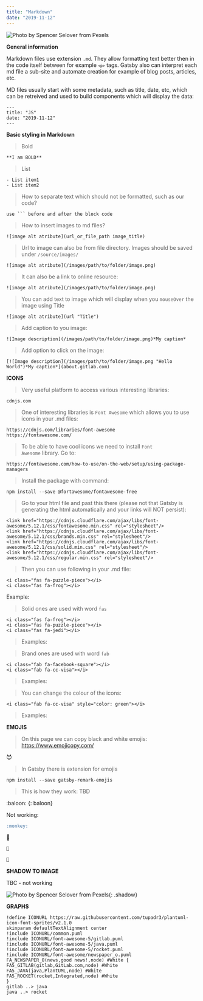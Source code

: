 ```yaml
---
title: "Markdown"
date: "2019-11-12"
---
```


![](https://i.imgur.com/VIj56ca.jpg "Photo by Spencer Selover from Pexels")

**General information**

Markdown files use extension <code>.md</code>. They allow formatting text better then in the code itself between for example <code>```<p>```</code> tags. Gatsby also can interpret each md file a sub-site and automate creation for example of blog posts, articles, etc.

MD files usually start with some metadata, such as title, date, etc, which can be retreived and used to build components which will display the data:
```
---
title: "JS"
date: "2019-11-12"
---
```

**Basic styling in Markdown**
> Bold
```
**I am BOLD**
```
> List
```
- List item1
- List item2
```

>How to separate text which should not be formatted, such as our code?
```
use ``` before and after the block code
```

>How to insert images to md files?
```
![image alt atribute](url_or_file_path image_title)
```

>Url to image can also be from file directory. Images should be saved under <code>/source/images/</code>
```
![image alt atribute](/images/path/to/folder/image.png)
```

>It can also be a link to online resource:
```
![image alt atribute](/images/path/to/folder/image.png)
```

>You can add text to image which will display when you <code>mouseOver</code> the image using Title
```
![image alt atribute](url "Title")
```

>Add caption to you image:
```
![Image description](/images/path/to/folder/image.png)*My caption*
```

>Add option to click on the image:
```
[![Image description](/images/path/to/folder/image.png "Hello World")*My caption*](about.gitlab.com)
```

**ICONS**

>Very useful platform to access various interesting libraries:
```
cdnjs.com
```
>One of interesting libraries is <code>Font Awesome</code> which allows you to use icons in your .md files:
```
https://cdnjs.com/libraries/font-awesome
https://fontawesome.com/
```

> To be able to have cool icons we need to install <code>Font Awesome</code> library. Go to:
```
https://fontawesome.com/how-to-use/on-the-web/setup/using-package-managers
```

> Install the package with command:
```
npm install --save @fortawesome/fontawesome-free
```

>Go to your html file and past this there (please not that Gatsby is generating the html automatically and your links will NOT persist):
```
<link href="https://cdnjs.cloudflare.com/ajax/libs/font-awesome/5.12.1/css/fontawesome.min.css" rel="stylesheet"/>
<link href="https://cdnjs.cloudflare.com/ajax/libs/font-awesome/5.12.1/css/brands.min.css" rel="stylesheet"/>
<link href="https://cdnjs.cloudflare.com/ajax/libs/font-awesome/5.12.1/css/solid.min.css" rel="stylesheet"/>
<link href="https://cdnjs.cloudflare.com/ajax/libs/font-awesome/5.12.1/css/regular.min.css" rel="stylesheet"/>
```

>Then you can use following in your .md file:
```
<i class="fas fa-puzzle-piece"></i>
<i class="fas fa-frog"></i>
```
Example:

<i class="fas fa-puzzle-piece"></i>
<i class="fas fa-frog"></i>

> Solid ones are used with word <code>fas</code>
```
<i class="fas fa-frog"></i>
<i class="fas fa-puzzle-piece"></i>
<i class="fas fa-jedi"></i>

```
> Examples:

<i class="fas fa-frog"></i>
<i class="fas fa-puzzle-piece"></i>
<i class="fas fa-jedi"></i>

> Brand ones are used with word <code>fab</code>
```
<i class="fab fa-facebook-square"></i>
<i class="fab fa-cc-visa"></i>
```
> Examples:

<i class="fab fa-facebook-square"></i>
<i class="fab fa-cc-visa"></i>

> You can change the colour of the icons:
```
<i class="fab fa-cc-visa" style="color: green"></i>
```
> Examples:

<i class="fab fa-cc-visa" style="color: green"></i>


**EMOJIS** 

> On this page we can copy black and white emojis: https://www.emojicopy.com/

😈

> In Gatsby there is extension for emojis
```
npm install --save gatsby-remark-emojis
```
> This is how they work: TBD

:baloon:
{: baloon}

Not working:
```md
:monkey:
```

:monkey:

```md
🐒

🌠
```

**SHADOW TO IMAGE**

TBC - not working

![](https://i.imgur.com/VIj56ca.jpg "Photo by Spencer Selover from Pexels"){: .shadow}

**GRAPHS**

```plantuml
!define ICONURL https://raw.githubusercontent.com/tupadr3/plantuml-icon-font-sprites/v2.1.0
skinparam defaultTextAlignment center
!include ICONURL/common.puml
!include ICONURL/font-awesome-5/gitlab.puml
!include ICONURL/font-awesome-5/java.puml
!include ICONURL/font-awesome-5/rocket.puml
!include ICONURL/font-awesome/newspaper_o.puml
FA_NEWSPAPER_O(news,good news!,node) #White {
FA5_GITLAB(gitlab,GitLab.com,node) #White
FA5_JAVA(java,PlantUML,node) #White
FA5_ROCKET(rocket,Integrated,node) #White
}
gitlab ..> java
java ..> rocket
```